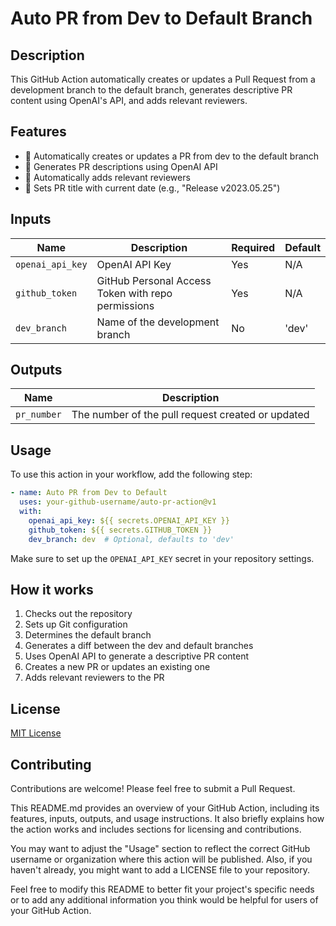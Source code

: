 # Auto PR from Dev to Default Branch

## Description

This GitHub Action automatically creates or updates a Pull Request from a development branch to the default branch, generates descriptive PR content using OpenAI's API, and adds relevant reviewers.

## Features

- 🔄 Automatically creates or updates a PR from dev to the default branch
- 🤖 Generates PR descriptions using OpenAI API
- 👥 Automatically adds relevant reviewers
- 📅 Sets PR title with current date (e.g., "Release v2023.05.25")

## Inputs

| Name | Description | Required | Default |
|------|-------------|----------|---------|
| `openai_api_key` | OpenAI API Key | Yes | N/A |
| `github_token` | GitHub Personal Access Token with repo permissions | Yes | N/A |
| `dev_branch` | Name of the development branch | No | 'dev' |

## Outputs

| Name | Description |
|------|-------------|
| `pr_number` | The number of the pull request created or updated |

## Usage

To use this action in your workflow, add the following step:

```yaml
- name: Auto PR from Dev to Default
  uses: your-github-username/auto-pr-action@v1
  with:
    openai_api_key: ${{ secrets.OPENAI_API_KEY }}
    github_token: ${{ secrets.GITHUB_TOKEN }}
    dev_branch: dev  # Optional, defaults to 'dev'
```

Make sure to set up the `OPENAI_API_KEY` secret in your repository settings.

## How it works

1. Checks out the repository
2. Sets up Git configuration
3. Determines the default branch
4. Generates a diff between the dev and default branches
5. Uses OpenAI API to generate a descriptive PR content
6. Creates a new PR or updates an existing one
7. Adds relevant reviewers to the PR

## License

[MIT License](LICENSE)

## Contributing

Contributions are welcome! Please feel free to submit a Pull Request.

This README.md provides an overview of your GitHub Action, including its features, inputs, outputs, and usage instructions. It also briefly explains how the action works and includes sections for licensing and contributions.

You may want to adjust the "Usage" section to reflect the correct GitHub username or organization where this action will be published. Also, if you haven't already, you might want to add a LICENSE file to your repository.

Feel free to modify this README to better fit your project's specific needs or to add any additional information you think would be helpful for users of your GitHub Action.
